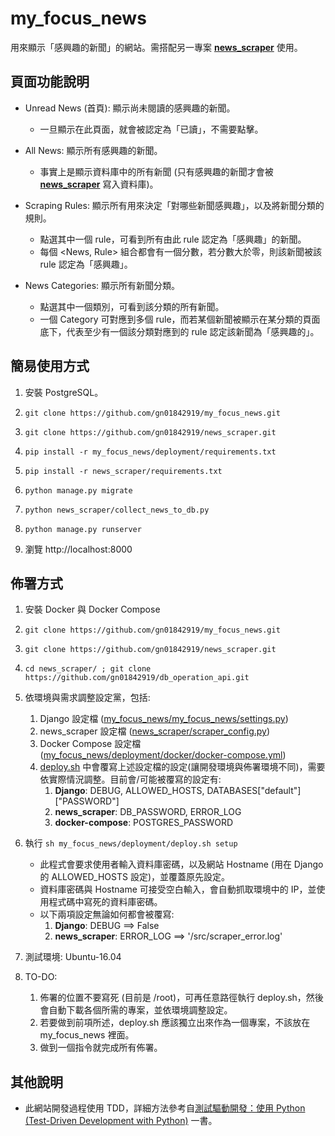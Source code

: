 # my_focus_news
用來顯示「感興趣的新聞」的網站。需搭配另一專案 [**news_scraper**](https://github.com/gn01842919/news_scraper) 使用。



## 頁面功能說明
- Unread News (首頁): 顯示尚未閱讀的感興趣的新聞。
  - 一旦顯示在此頁面，就會被認定為「已讀」，不需要點擊。
    
- All News: 顯示所有感興趣的新聞。
  - 事實上是顯示資料庫中的所有新聞 (只有感興趣的新聞才會被 [**news_scraper**](https://github.com/gn01842919/news_scraper) 寫入資料庫)。
    
- Scraping Rules: 顯示所有用來決定「對哪些新聞感興趣」，以及將新聞分類的規則。
  - 點選其中一個 rule，可看到所有由此 rule 認定為「感興趣」的新聞。
  - 每個 <News, Rule> 組合都會有一個分數，若分數大於零，則該新聞被該 rule 認定為「感興趣」。

- News Categories: 顯示所有新聞分類。
  - 點選其中一個類別，可看到該分類的所有新聞。
  - 一個 Category 可對應到多個 rule，而若某個新聞被顯示在某分類的頁面底下，代表至少有一個該分類對應到的 rule 認定該新聞為「感興趣的」。



## 簡易使用方式
1. 安裝 PostgreSQL。

2. `git clone https://github.com/gn01842919/my_focus_news.git`

3. `git clone https://github.com/gn01842919/news_scraper.git`

4. `pip install -r my_focus_news/deployment/requirements.txt`

5. `pip install -r news_scraper/requirements.txt`

6. `python manage.py migrate`

7. `python news_scraper/collect_news_to_db.py`

8. `python manage.py runserver`

9. 瀏覽 http://localhost:8000



## 佈署方式
1. 安裝 Docker 與 Docker Compose

2. `git clone https://github.com/gn01842919/my_focus_news.git`

3. `git clone https://github.com/gn01842919/news_scraper.git`

4. `cd news_scraper/ ; git clone https://github.com/gn01842919/db_operation_api.git`

5. 依環境與需求調整設定黨，包括:
    1. Django 設定檔 ([my_focus_news/my_focus_news/settings.py](./my_focus_news/settings.py))
    2. news_scraper 設定檔 ([news_scraper/scraper_config.py](https://github.com/gn01842919/news_scraper/blob/master/scraper_config.py))
    3. Docker Compose 設定檔 ([my_focus_news/deployment/docker/docker-compose.yml](./deployment/docker/docker-compose.yml))
    4. [deploy.sh](./deployment/deploy.sh) 中會覆寫上述設定檔的設定(讓開發環境與佈署環境不同)，需要依實際情況調整。目前會/可能被覆寫的設定有:  
          1. **Django**: DEBUG, ALLOWED_HOSTS, DATABASES["default"]["PASSWORD"]
          2. **news_scraper**: DB_PASSWORD, ERROR_LOG
          3. **docker-compose**: POSTGRES_PASSWORD

6. 執行 `sh my_focus_news/deployment/deploy.sh setup`
    - 此程式會要求使用者輸入資料庫密碼，以及網站 Hostname (用在 Django 的 ALLOWED_HOSTS 設定)，並覆蓋原先設定。
    - 資料庫密碼與 Hostname 可接受空白輸入，會自動抓取環境中的 IP，並使用程式碼中寫死的資料庫密碼。
    - 以下兩項設定無論如何都會被覆寫:
        1. **Django**: DEBUG ==> False
        2. **news_scraper**: ERROR_LOG ==> '/src/scraper_error.log'

7. 測試環境: Ubuntu-16.04

8. TO-DO:
    1. 佈署的位置不要寫死 (目前是 /root)，可再任意路徑執行 deploy.sh，然後會自動下載各個所需的專案，並依環境調整設定。
    2. 若要做到前項所述，deploy.sh 應該獨立出來作為一個專案，不該放在 my_focus_news 裡面。
    3. 做到一個指令就完成所有佈署。



## 其他說明
- 此網站開發過程使用 TDD，詳細方法參考自[測試驅動開發：使用 Python (Test-Driven Development with Python)](https://www.tenlong.com.tw/products/9789864760244) 一書。
